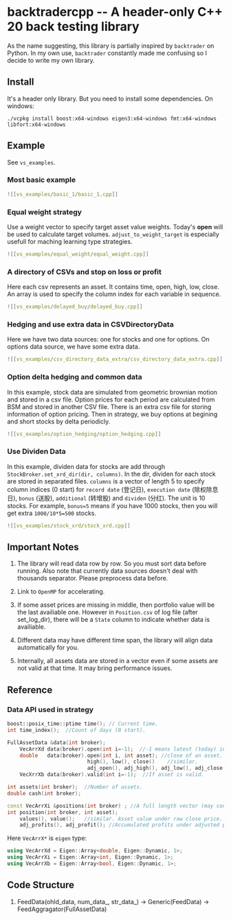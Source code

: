 # backtradercpp -- A header-only C++ 20 back testing library

As the name suggesting, this library is partially inspired by `backtrader` on Python. In my own use, `backtrader` constantly made me confusing so I decide to write my own library.

## Install

It's a header only library. But you need to install some dependencies. On windows:
```
./vcpkg install boost:x64-windows eigen3:x64-windows fmt:x64-windows libfort:x64-windows
```


## Example

See `vs_examples`.

### Most basic example

```cpp
![[vs_examples/basic_1/basic_1.cpp]]
```

### Equal weight strategy

Use a weight vector to specify target asset value weights. Today's **open** will be used to calculate target volumes. `adjust_to_weight_target` is especially usefull for maching learning type strategies.

```cpp
![[vs_examples/equal_weight/equal_weight.cpp]]
```

### A directory of CSVs and stop on loss or profit

Here each csv represents an asset. It contains time, open, high, low, close. An array is used to specify the column index for each variable in sequence.

```cpp
![[vs_examples/delayed_buy/delayed_buy.cpp]]
```

### Hedging and use extra data in CSVDirectoryData

Here we have two data sources: one for stocks and one for options. On options data source, we have some extra data.

```cpp
![[vs_examples/csv_directory_data_extra/csv_directory_data_extra.cpp]]
```

### Option delta hedging and common data

In this example, stock data are simulated from geometric brownian motion and stored in a csv file. Option prices for each period are calculated from BSM and stored in another CSV file. There is an extra csv file for storing information of option pricing. Then in strategy, we buy options at begining and short stocks by delta periodicly.

```cpp
![[vs_examples/option_hedging/option_hedging.cpp]]
```

### Use Dividen Data

In this example, dividen data for stocks are add through `StockBroker.set_xrd_dir(dir, columns)`. In the dir, dividen for each stock are stored in separated files. `columns` is a vector of length 5 to specify column indices (0 start) for `record date` (登记日), `execution date` (除权除息日), `bonus` (送股), `additional` (转增股) and `dividen` (分红). The unit is 10 stocks. For example, `bonus=5` means if you have 1000 stocks, then you will get extra `1000/10*5=500` stocks.

```cpp
![[vs_examples/stock_xrd/stock_xrd.cpp]]
```

## Important Notes

1. The library will read data row by row. So you must sort data before running. Also note that currently data sources doesn't deal with thousands separator. Please preprocess data before.

2. Link to `OpenMP` for accelerating.

3. If some asset prices are missing in middle, then portfolio value will be the last availiable one. However in `Position.csv` of log file (after set_log_dir), there will be a `State` column to indicate whether data is availiable.

4. Different data may have different time span, the library will align data automatically for you.

5. Internally, all assets data are stored in a vector even if some assets are not valid at that time. It may bring performance issues.

## Reference

### Data API used in strategy

```cpp
boost::posix_time::ptime time(); // Current time.
int time_index();  //Count of days (0 start).  

FullAssetData &data(int broker);  	
	VecArrXd data(broker).open(int i=-1);  //-1 means latest (today) in window, -2 means previous day.
	double   data(broker).open(int i, int asset); //close of an asset.
	                      high(), low(), close()    //similar.
	                      adj_open(), adj_high(), adj_low(), adj_close();
	VecXrrXb data(broker).valid(int i=-1);  //If asset is valid.

int assets(int broker);  //Number of assets.
double cash(int broker);

const VecArrXi &positions(int broker) ; //A full length vector (may contain 0 if didn't buy some assets) of position on each asset.
int position(int broker, int asset);
    values(), value();   //similar. Asset value under raw close price.
	adj_profits(), adj_profit(); //Accumulated profits under adjusted price. Note if you sell all of an asset. Then next time when you buy the asset, this value will be accumulated from 0.
```
Here `VecArrX*` is `eigen` type:
```cpp
using VecArrXd = Eigen::Array<double, Eigen::Dynamic, 1>;
using VecArrXi = Eigen::Array<int, Eigen::Dynamic, 1>;
using VecArrXb = Eigen::Array<bool, Eigen::Dynamic, 1>;
```

### 

## Code Structure
1. FeedData(ohld_data, num_data_, str_data_) -> Generic(FeedData) -> FeedAggragator(FullAssetData)